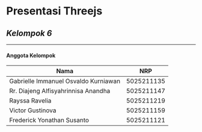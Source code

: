 # Presentasi Threejs
## _Kelompok 6_
---
#### Anggota Kelompok

| Nama                                 | NRP        |
| -------------------------------------|------------|
| Gabrielle Immanuel Osvaldo Kurniawan | 5025211135 |
| Rr. Diajeng Alfisyahrinnisa Anandha  | 5025211147 |
| Rayssa Ravelia                       | 5025211219 |
| Victor Gustinova| 5025211159 |
| Frederick Yonathan Susanto | 5025211121 |
